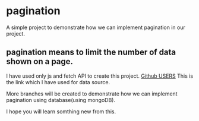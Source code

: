 # pagination

A simple project to demonstrate how we can implement pagination in our project.

## pagination means to limit the number of data shown on a page.

I have used only js and fetch API to create this project. [Github USERS](https://www.npmjs.com/package/googleapis#google-apis) This is the link which I have used for data source.

More branches will be created to demonstrate how we can implement pagination using database(using mongoDB).

I hope you will learn somthing new from this.
